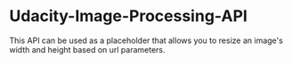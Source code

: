# Udacity-Image-Processing-API
This API can be used as a placeholder that allows you to resize an image's width and height based on url parameters.
